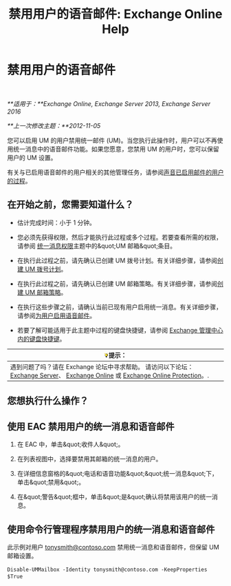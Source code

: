 ﻿---
title: '禁用用户的语音邮件: Exchange Online Help'
TOCTitle: 禁用用户的语音邮件
ms:assetid: cecc9c0d-377d-489e-9db4-d487e9c0b552
ms:mtpsurl: https://technet.microsoft.com/zh-cn/library/Bb124691(v=EXCHG.150)
ms:contentKeyID: 50491576
ms.date: 05/23/2018
mtps_version: v=EXCHG.150
ms.translationtype: MT
---

# 禁用用户的语音邮件

 

_**适用于：**Exchange Online, Exchange Server 2013, Exchange Server 2016_

_**上一次修改主题：**2012-11-05_

您可以启用 UM 的用户禁用统一邮件 (UM)。当您执行此操作时，用户可以不再使用统一消息中的语音邮件功能。如果您愿意，您禁用 UM 的用户时，您可以保留用户的 UM 设置。

有关与已启用语音邮件的用户相关的其他管理任务，请参阅[声音已启用邮件的用户的过程](voice-mail-enabled-user-procedures-exchange-2013-help.md)。

## 在开始之前，您需要知道什么？

  - 估计完成时间：小于 1 分钟。

  - 您必须先获得权限，然后才能执行此过程或多个过程。若要查看所需的权限，请参阅 [统一消息权限](unified-messaging-permissions-exchange-2013-help.md)主题中的\&quot;UM 邮箱\&quot;条目。

  - 在执行此过程之前，请先确认已创建 UM 拨号计划。有关详细步骤，请参阅[创建 UM 拨号计划](create-a-um-dial-plan-exchange-2013-help.md)。

  - 在执行此过程之前，请先确认已创建 UM 邮箱策略。有关详细步骤，请参阅[创建 UM 邮箱策略](create-a-um-mailbox-policy-exchange-2013-help.md)。

  - 在执行这些步骤之前，请确认当前已现有用户启用统一消息。有关详细步骤，请参阅[为用户启用语音邮件](enable-a-user-for-voice-mail-exchange-2013-help.md)。

  - 若要了解可能适用于此主题中过程的键盘快捷键，请参阅 [Exchange 管理中心内的键盘快捷键](keyboard-shortcuts-in-the-exchange-admin-center-exchange-online-protection-help.md)。

<table>
<thead>
<tr class="header">
<th><img src="images/Bb124558.tip(EXCHG.150).gif" title="提示" alt="提示" />提示：</th>
</tr>
</thead>
<tbody>
<tr class="odd">
<td>遇到问题了吗？请在 Exchange 论坛中寻求帮助。 请访问以下论坛：<a href="https://go.microsoft.com/fwlink/p/?linkid=60612">Exchange Server</a>、 <a href="https://go.microsoft.com/fwlink/p/?linkid=267542">Exchange Online</a> 或 <a href="https://go.microsoft.com/fwlink/p/?linkid=285351">Exchange Online Protection</a>。.</td>
</tr>
</tbody>
</table>


## 您想执行什么操作？

## 使用 EAC 禁用用户的统一消息和语音邮件

1.  在 EAC 中，单击\&quot;收件人\&quot;。

2.  在列表视图中，选择要禁用其邮箱的统一消息的用户。

3.  在详细信息窗格的\&quot;电话和语音功能\&quot;\&quot;统一消息\&quot;下，单击\&quot;禁用\&quot;。

4.  在\&quot;警告\&quot;框中，单击\&quot;是\&quot;确认将禁用该用户的统一消息。

## 使用命令行管理程序禁用用户的统一消息和语音邮件

此示例对用户 tonysmith@contoso.com 禁用统一消息和语音邮件，但保留 UM 邮箱设置。

    Disable-UMMailbox -Identity tonysmith@contoso.com -KeepProperties $True

